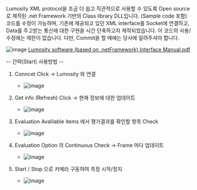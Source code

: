Lumosity XML protocol을 조금 더 쉽고 직관적으로 사용할 수 있도록 Open source로 제작된 .net Framework 기반의 Class library DLL입니다. (Sample code 포함) 코드를 수정이 가능하며, 기존에 제공되고 있던 XML interface를 Socket에 연결하고, Data를 주고받는 통신에 대한 구현을 시간 단축하고자 제작되었습니다. 이 코드의 사용/수정에는 제한이 없습니다. 다만, Commit을 할 때에는 당사에 알려주셔야 합니다.

![image](https://github.com/Shinhotek/LumositySWInterface/assets/157770885/de59d64f-7c72-4cbc-93bd-d83dc79e0fc2)
[Lumosity software (based on .netFramework) Interface Manual.pdf](https://github.com/Shinhotek/LumositySWInterface/files/14274322/Lumosity.software.based.on.netFramework.Interface.Manual.pdf)


-- 간략(Start) 사용방법 -- 

1. Conncet Click -> Lumosity 와 연결
   - ![image](https://github.com/user-attachments/assets/e0135510-e1dc-4ccb-aa95-58bd57a05bd2)

2. Get info (Refresh) Click -> 현재 정보에 대한 업데이트
   -  ![image](https://github.com/user-attachments/assets/dfd8c0e4-4765-47d5-8058-6b96b36b2a28)

3. Evaluation Avalilable items 에서 평가결과를 확인할 항목 Check
   - ![image](https://github.com/user-attachments/assets/a9ab48fa-ff6c-4f34-87de-55ac47a3485f)

4. Evaluation Option 의 Continuous Check -> Frame 마다 업데이트
   - ![image](https://github.com/user-attachments/assets/4ad920d1-74fc-480f-ad3c-b6002b68ba3f)

5. Start / Stop 으로 카메라 구동하여 측정 시작/정지
   - ![image](https://github.com/user-attachments/assets/37756c9a-08be-472e-82b6-5827e70a3a72)

